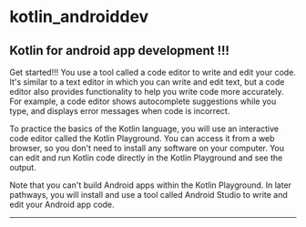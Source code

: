 
# kotlin_androiddev
Kotlin for android app development !!!
-------------------------------------------
Get started!!!
You use a tool called a code editor to write and edit your code. It's similar to a text editor in which you can write and edit text, but a code editor also provides functionality to help you write code more accurately. For example, a code editor shows autocomplete suggestions while you type, and displays error messages when code is incorrect.

To practice the basics of the Kotlin language, you will use an interactive code editor called the Kotlin Playground. You can access it from a web browser, so you don't need to install any software on your computer. You can edit and run Kotlin code directly in the Kotlin Playground and see the output.

Note that you can't build Android apps within the Kotlin Playground. In later pathways, you will install and use a tool called Android Studio to write and edit your Android app code.
__________________________
